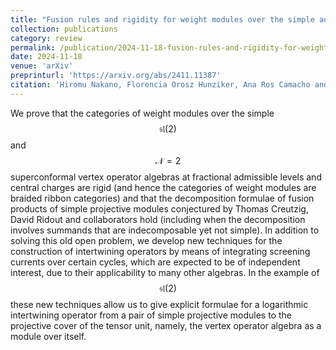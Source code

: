 ```yaml
---
title: "Fusion rules and rigidity for weight modules over the simple admissible affine $$\mathfrak{sl}(2)$$ and $$\mathfrak{N}=2$$ superconformal vertex operator superalgebras"
collection: publications
category: review
permalink: /publication/2024-11-18-fusion-rules-and-rigidity-for-weight-modules-over-the-simple-admissible-affine-sl2-and-n2-superconformal-vertex-operator-superalgebras
date: 2024-11-18
venue: 'arXiv'
preprinturl: 'https://arxiv.org/abs/2411.11387'
citation: 'Hiromu Nakano, Florencia Orosz Hunziker, Ana Ros Camacho and Simon Wood arXiv:2411.11387 [math.QA]'
---
```


We prove that the categories of weight modules over the simple $$\mathfrak{sl}(2)$$ and $$\mathcal{N}=2$$ superconformal vertex operator algebras at fractional admissible levels and central charges are rigid (and hence the categories of weight modules are braided ribbon categories) and that the decomposition formulae of fusion products of simple projective modules conjectured by Thomas Creutzig, David Ridout and collaborators hold (including when the decomposition involves summands that are indecomposable yet not simple). In addition to solving this old open problem, we develop new techniques for the construction of intertwining operators by means of integrating screening currents over certain cycles, which are expected to be of independent interest, due to their applicability to many other algebras. In the example of $$\mathfrak{sl}(2)$$ these new techniques allow us to give explicit formulae for a logarithmic intertwining operator from a pair of simple projective modules to the projective cover of the tensor unit, namely, the vertex operator algebra as a module over itself. 
